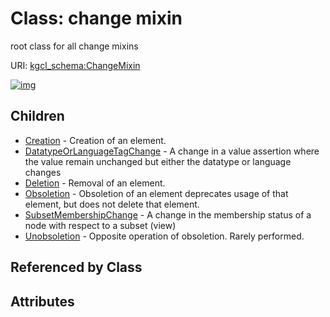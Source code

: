 
# Class: change mixin


root class for all change mixins

URI: [kgcl_schema:ChangeMixin](https://w3id.org/kgcl-schema/ChangeMixin)


[![img](https://yuml.me/diagram/nofunky;dir:TB/class/[Unobsoletion],[SubsetMembershipChange],[Obsoletion],[Deletion],[DatatypeOrLanguageTagChange],[Creation],[ChangeMixin]^-[Unobsoletion],[ChangeMixin]^-[SubsetMembershipChange],[ChangeMixin]^-[Obsoletion],[ChangeMixin]^-[Deletion],[ChangeMixin]^-[DatatypeOrLanguageTagChange],[ChangeMixin]^-[Creation])](https://yuml.me/diagram/nofunky;dir:TB/class/[Unobsoletion],[SubsetMembershipChange],[Obsoletion],[Deletion],[DatatypeOrLanguageTagChange],[Creation],[ChangeMixin]^-[Unobsoletion],[ChangeMixin]^-[SubsetMembershipChange],[ChangeMixin]^-[Obsoletion],[ChangeMixin]^-[Deletion],[ChangeMixin]^-[DatatypeOrLanguageTagChange],[ChangeMixin]^-[Creation])

## Children

 * [Creation](Creation.md) - Creation of an element.
 * [DatatypeOrLanguageTagChange](DatatypeOrLanguageTagChange.md) - A change in a value assertion where the value remain unchanged but either the datatype or language changes
 * [Deletion](Deletion.md) - Removal of an element.
 * [Obsoletion](Obsoletion.md) - Obsoletion of an element deprecates usage of that element, but does not delete that element.
 * [SubsetMembershipChange](SubsetMembershipChange.md) - A change in the membership status of a node with respect to a subset (view)
 * [Unobsoletion](Unobsoletion.md) - Opposite operation of obsoletion. Rarely performed.

## Referenced by Class


## Attributes

